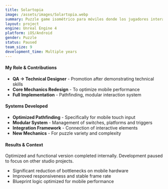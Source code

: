 ```yaml
---
title: Solartopia
image: /assets/images/Solartopia.webp
summary: Puzzle game isométrico para móviles donde los jugadores interactúan con switches y plataformas móviles para crear caminos, usando sistema point-and-click.
layout: project
engine: Unreal Engine 4
platform: iOS/Android 
gender: Puzzle 
status: Paused
team_size: 9
development_time: Multiple years
---
```

<div class="info-sections">
  <div class="info-section">
    <h4> My Role & Contributions</h4>
    <ul>
      <li><strong>QA → Technical Designer</strong> - Promotion after demonstrating technical skills</li>
      <li><strong>Core Mechanics Redesign</strong> - To optimize mobile performance</li>
      <li><strong>Full Implementation</strong> - Pathfinding, modular interaction system</li>
    </ul>
  </div>
  <div class="info-section">
    <h4> Systems Developed</h4>
    <ul>
      <li><strong>Optimized Pathfinding</strong> - Specifically for mobile touch input</li>
      <li><strong>Modular System</strong> - Management of switches, platforms and triggers</li>
      <li><strong>Integration Framework</strong> - Connection of interactive elements</li>
      <li><strong>New Mechanics</strong> - For puzzle variety and complexity</li>
    </ul>
  </div>
  <div class="info-section">
    <h4> Results & Context</h4>
    <p>Optimized and functional version completed internally. Development paused to focus on other studio projects.</p>
    <ul>
      <li>Significant reduction of bottlenecks on mobile hardware</li>
      <li>Improved responsiveness and stable frame rate</li>
      <li>Blueprint logic optimized for mobile performance</li>
    </ul>
  </div>
</div>